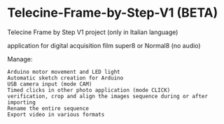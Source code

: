 # Telecine-Frame-by-Step-V1 (BETA)

Telecine Frame by Step V1 project (only in Italian language) 

application for digital acquisition film super8 or Normal8 (no audio)

Manage:

    Arduino motor movement and LED light
    Automatic sketch creation for Arduino 
    USB camera input (mode CAM)
    Timed clicks in other photo application (mode CLICK)
    verification, crop and align the images sequence during or after importing
    Rename the entire sequence
    Export video in various formats
    

